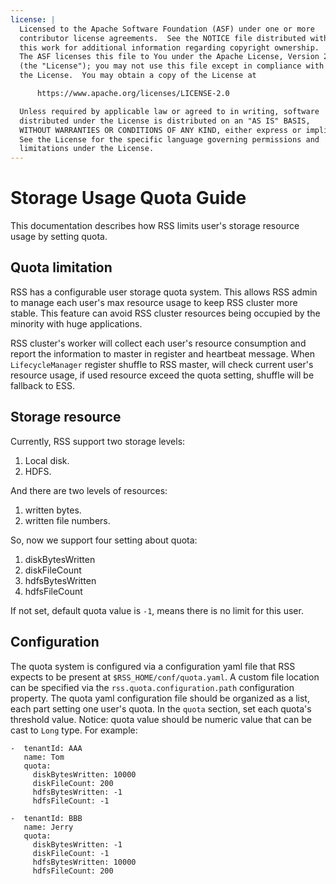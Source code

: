```yaml
---
license: |
  Licensed to the Apache Software Foundation (ASF) under one or more
  contributor license agreements.  See the NOTICE file distributed with
  this work for additional information regarding copyright ownership.
  The ASF licenses this file to You under the Apache License, Version 2.0
  (the "License"); you may not use this file except in compliance with
  the License.  You may obtain a copy of the License at

      https://www.apache.org/licenses/LICENSE-2.0

  Unless required by applicable law or agreed to in writing, software
  distributed under the License is distributed on an "AS IS" BASIS,
  WITHOUT WARRANTIES OR CONDITIONS OF ANY KIND, either express or implied.
  See the License for the specific language governing permissions and
  limitations under the License.
---
```


Storage Usage Quota Guide
===
This documentation describes how RSS limits user's storage resource usage by setting quota.

## Quota limitation

RSS has a configurable user storage quota system. This allows RSS admin to manage each user's
max resource usage to keep RSS cluster more stable. This feature can avoid RSS cluster resources
being occupied by the minority with huge applications.

RSS cluster's worker will collect each user's resource consumption and report the information
to master in register and heartbeat message. When `LifecycleManager` register shuffle to RSS master,
will check current user's resource usage, if used resource exceed the quota setting,
shuffle will be fallback to ESS.

## Storage resource

Currently, RSS support two storage levels:
  1. Local disk.
  2. HDFS.

And there are two levels of resources: 
  1. written bytes.
  2. written file numbers.

So, now we support four setting about quota:

  1. diskBytesWritten
  2. diskFileCount
  3. hdfsBytesWritten
  4. hdfsFileCount

If not set, default quota value is `-1`, means there is no limit for this user.

## Configuration

The quota system is configured via a configuration yaml file that RSS expects to be present at
`$RSS_HOME/conf/quota.yaml`.  A custom file location can be specified via the
`rss.quota.configuration.path` configuration property. The quota yaml configuration
file should be organized as a list, each part setting one user's quota. In the `quota` section, set each quota's threshold value.
Notice: quota value should be numeric value that can be cast to `Long` type.
For example:

```text
-  tenantId: AAA
   name: Tom
   quota:
     diskBytesWritten: 10000
     diskFileCount: 200
     hdfsBytesWritten: -1
     hdfsFileCount: -1

-  tenantId: BBB
   name: Jerry
   quota:
     diskBytesWritten: -1
     diskFileCount: -1
     hdfsBytesWritten: 10000
     hdfsFileCount: 200
```
